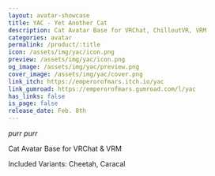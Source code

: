 ```yaml
---
layout: avatar-showcase
title: YAC - Yet Another Cat
description: Cat Avatar Base for VRChat, ChilloutVR, VRM
categories: avatar
permalink: /product/:title
icon: /assets/img/yac/icon.png
preview: /assets/img/yac/icon.png
og_image: /assets/img/yac/preview.png
cover_image: /assets/img/yac/cover.png
link_itch: https://emperorofmars.itch.io/yac
link_gumroad: https://emperorofmars.gumroad.com/l/yac
has_links: false
is_page: false
release_date: Feb. 8th
---
```

*purr purr*

Cat Avatar Base for VRChat & VRM

Included Variants: Cheetah, Caracal